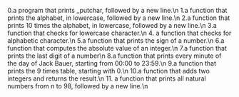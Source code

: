 0.a program that prints _putchar, followed by a new line.\n
1.a function that prints the alphabet, in lowercase, followed by a new line.\n
2.a function that prints 10 times the alphabet, in lowercase, followed by a new line.\n
3.a function that checks for lowercase character.\n
4. a function that checks for alphabetic character.\n
5.a function that prints the sign of a number.\n
6.a function that computes the absolute value of an integer.\n
7.a function that prints the last digit of a number\n
8.a function that prints every minute of the day of Jack Bauer, starting from 00:00 to 23:59.\n
9.a function that prints the 9 times table, starting with 0.\n
10.a function that adds two integers and returns the result.\n
11. a function that prints all natural numbers from n to 98, followed by a new line.\n
